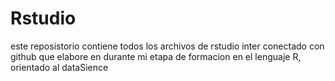# Rstudio
este reposistorio contiene todos los archivos de rstudio inter conectado con github que elabore en durante mi etapa de formacion en el lenguaje R, orientado al dataSience
